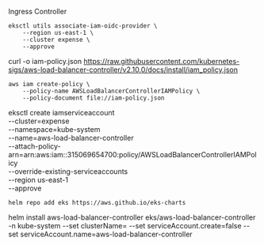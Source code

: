 Ingress Controller
```
eksctl utils associate-iam-oidc-provider \
    --region us-east-1 \
    --cluster expense \
    --approve
```

curl -o iam-policy.json https://raw.githubusercontent.com/kubernetes-sigs/aws-load-balancer-controller/v2.10.0/docs/install/iam_policy.json

```
aws iam create-policy \
    --policy-name AWSLoadBalancerControllerIAMPolicy \
    --policy-document file://iam-policy.json
```
eksctl create iamserviceaccount \
--cluster=expense \
--namespace=kube-system \
--name=aws-load-balancer-controller \
--attach-policy-arn=arn:aws:iam::315069654700:policy/AWSLoadBalancerControllerIAMPolicy \
--override-existing-serviceaccounts \
--region us-east-1 \
--approve
```
helm repo add eks https://aws.github.io/eks-charts
```
helm install aws-load-balancer-controller eks/aws-load-balancer-controller -n kube-system --set clusterName=<cluster-name> --set serviceAccount.create=false --set serviceAccount.name=aws-load-balancer-controller
```
